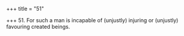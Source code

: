 +++
title = "51"

+++
51. For such a man is incapable of (unjustly) injuring or (unjustly) favouring created beings.
